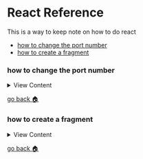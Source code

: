 # React Reference

This is a way to keep note on how to do  react

- [how to change the port number][port-number]
- [how to create a fragment][fragments]


[port-number]:#how-to-change-port-number
[fragments]:#how-to-create-a-fragment
[home]:#react-reference


### how to change the port number

<details>
<summary>
View Content
</summary>

1. Assuming that you already created a react application with the command `create-react-app insertNameOfApp`. 
If you are  in linux type this in the terminal.

```
vim .env
```

2. This should open a new file in the vim editor. Type 'i' in the editor in order to insert text and insert the 
port number of your choosing

```
PORT=4000
```

3. To save and quit the editor hit the "ESC" key and ":wq".

4. Now run react and the port number should be changed to number that is the **.env** file.

</details>

[go back :house:][home]

### how to create a fragment

<details>
<summary>
View Content
</summary>



**references**
- [Fragments](https://reactjs.org/docs/fragments.html)

**React Definition**: A common pattern in React is for a component to return multiple elements. Fragments let you group a list of children without adding extra nodes to the DOM.

**My Definition:** I think it is used to encase other child components, but I don't know if it is better than enclosing child 
components with `<React.Fragment>` or just `<div>` tags

```js
render() {
  return (
    <React.Fragment>
      <ChildA />
      <ChildB />
      <ChildC />
    </React.Fragment>
  );
}
```


**item.js** 
```js
import React from "react";
import ReactDOM from "react-dom";

export default class Item extends React.Component{
    
    render(){
            var code  = this.props.code;
          if (code == "" || code == undefined)
               code = "there is no code"
        
        return(
            <React.Fragment>
                <ul>
                    <li>{code}</li>
                    <li>{this.props.item}</li>
                </ul>
            </React.Fragment>
        );
    }
}


```

**list.js**
```js
import React from "react";
import ReactDOM from "react-dom";
import Item from "./item.js"

export default class List extends React.Component {
    
    constructor(props){
        super(props);
        this.url = "http://apiv3.iucnredlist.org/api/v3/country/list?token=9bb4facb6d23f48efbf424bb05c0c1ef1cf6f468393bc745d42179ac4aca5fee";
        this.state = {urls:[]};
        this.get = this.get.bind(this);
        this.setData = this.setData.bind(this);
        this.size = 3;
        this.addMore = this.addMore.bind(this);
    }
    
    addMore(){
        
        this.size +=3;
        
        this.get();
    }
    
    setData(data){
        
        var size = 3, urls = [];
         
            for(let x = 0; x < this.size; x++){
            console.log(data[x])
//            console.log(data[x].country)
            urls[x] = data[x];
            }
        
            this.setState({urls:urls})
        
        
    }
    
    componentWillMount(){
        this.get();
    }
    
    get(){
        
       
        
        
        fetch(this.url)
        .then(result =>{
            return result.json();
        })
        .then(result =>{
            //console.log(result)
             this.setData(result.results);
        })
        .catch(err =>{
            console.log(err)
        })
        
       
       
        
    }
    
    render(){
        
        var items;
        if( this.state.urls.length > 0){
           items = this.state.urls.map(element =>{
                return <Item item={element.country} key={element.isocode} code={element.isocode}/>
            })
        }else{
            items = <Item item="something is needed" />
        }
        
         return (<div>Now lets see if it works
            <div className="my-4">
            {items}
            </div>
                <button className="btn btn-primary" onClick={this.addMore}> Add More</button>
            </div>) ;
        
    }
 
};

```

**root.js**
```js
import React from "react";
import ReactDOM from "react-dom";
//import Item from "./item.js"
import List from "./list.js"


class Root extends React.Component {
    
   render(){
       return(<List />);
}
 
}; 

ReactDOM.render(<Root />, document.getElementById("root"));
```

</details>

[go back :house:][home]
